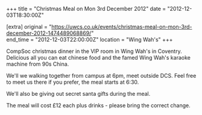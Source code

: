 +++
title = "Christmas Meal on Mon 3rd December 2012"
date = "2012-12-03T18:30:00Z"

[extra]
original = "https://uwcs.co.uk/events/christmas-meal-on-mon-3rd-december-2012-1474489068869/"    
end_time = "2012-12-03T22:00:00Z"
location = "Wing Wah's"
+++

CompSoc christmas dinner in the VIP room in Wing Wah's in Coventry. Delicious all you can eat chinese food and the famed Wing Wah's karaoke machine from 90s China.

We'll we walking together from campus at 6pm, meet outside DCS. Feel free to meet us there if you prefer, the meal starts at 6:30.

We'll also be giving out secret santa gifts during the meal.

The meal will cost £12 each plus drinks - please bring the correct change.


